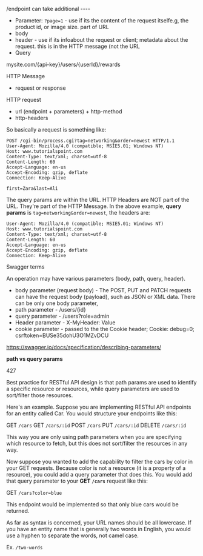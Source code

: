 /endpoint can take additional ----

- Parameter: `?page=1` - use if its the content of the request itselfe.g, the product id, or image size. part of URL
- body
- header - use if its infoabout the request or client; metadata about the request.  this is in the HTTP message (not the URL
- Query 



mysite.com/{api-key}/users/{userId}/rewards



HTTP Message

- request or response

HTTP request

- url (endpoint + parameters) + http-method
- http-headers





So basically a request is something like:

```
POST /cgi-bin/process.cgi?tag=networking&order=newest HTTP/1.1
User-Agent: Mozilla/4.0 (compatible; MSIE5.01; Windows NT)
Host: www.tutorialspoint.com
Content-Type: text/xml; charset=utf-8
Content-Length: 60
Accept-Language: en-us
Accept-Encoding: gzip, deflate
Connection: Keep-Alive

first=Zara&last=Ali
```

The query params are within the URL. HTTP Headers are NOT part of the URL. They're part of the HTTP Message. In the above example, **query params** is `tag=networking&order=newest`, the headers are:

```
User-Agent: Mozilla/4.0 (compatible; MSIE5.01; Windows NT)
Host: www.tutorialspoint.com
Content-Type: text/xml; charset=utf-8
Content-Length: 60
Accept-Language: en-us
Accept-Encoding: gzip, deflate
Connection: Keep-Alive
```



Swagger terms

An operation may have  various parameters (body, path, query, header).

- body parameter (request body) - The POST, PUT and PATCH requests can have the request body (payload), such as JSON or XML data. There can be only one body parameter, 
- path parameter - /users/{id}
- query parameter - /users?role=admin
- Header parameter - X-MyHeader: Value
- cookie parameter - passed to the the Cookie header; Cookie: debug=0; csrftoken=BUSe35dohU3O1MZvDCU

https://swagger.io/docs/specification/describing-parameters/

**path vs query params**

427



Best practice for RESTful API design is that path params are used to identify a specific resource or resources, while query parameters are used to sort/filter those resources.

Here's an example. Suppose you are implementing RESTful API endpoints for an entity called Car. You would structure your endpoints like this:

GET `/cars`
GET `/cars/:id`
POST `/cars`
PUT `/cars/:id`
DELETE `/cars/:id`

This way you are only using path parameters when you are specifying which resource to fetch, but this does not sort/filter the resources in any way.

Now suppose you wanted to add the capability to filter the cars by color in your GET requests. Because color is not a resource (it is a property of a resource), you could add a query parameter that does this. You would add that query parameter to your **GET `/cars`** request like this:

GET `/cars?color=blue`

This endpoint would be implemented so that only blue cars would be returned.

As far as syntax is concerned, your URL names should be all lowercase. If you have an entity name that is generally two words in English, you would use a hyphen to separate the words, not camel case.

Ex. `/two-words`
